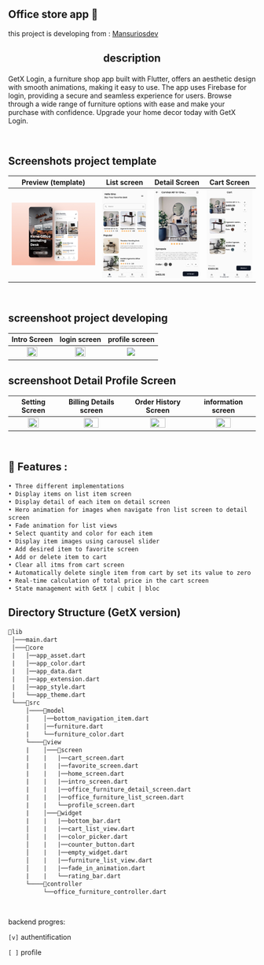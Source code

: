 ## Office store app 🏢




this project is developing from :  [Mansuriosdev](https://github.com/Mansurisodev)

## <p align= center> description </p>

GetX Login, a furniture shop app built with Flutter, offers an aesthetic design with smooth animations, making it easy to use. The app uses Firebase for login, providing a secure and seamless experience for users. Browse through a wide range of furniture options with ease and make your purchase with confidence. Upgrade your home decor today with GetX Login.

 <br/>

## Screenshots project template

Preview (template)         |   List screen             |   Detail Screen           |  Cart Screen 
:-------------------------:|:-------------------------:|:-------------------------:|:-------------------------: 
![](https://github.com/Mansurisodev/office_store_getX/blob/origin/screenshots/office_furniture_store_app.jpg?raw=true)|![](https://github.com/Mansurisodev/office_store_getX/blob/origin/screenshots/office_furniture_list_screen.png?raw=true)|![](https://github.com/Mansurisodev/office_store_getX/blob/origin/screenshots/office_furniture_detail_screen.png?raw=true)|![](https://github.com/Mansurisodev/office_store_getX/blob/origin/screenshots/cart_screen.png?raw=true) 


  <br/>
  
  
## screenshoot project developing



Intro Screen | login screen | profile screen
:---: | :---: | :---:
<img src="https://user-images.githubusercontent.com/86775678/211602504-b45b0b92-150f-4113-bc0d-0a7d0349c45d.jpg" width=50% height=50% > |<img src="https://user-images.githubusercontent.com/86775678/211600640-1ea7850e-a3a2-41fc-b93b-65c97d1da4f3.jpg" width=50% height=50% > |<img src="https://user-images.githubusercontent.com/86775678/212347829-a86df766-99f4-4f2a-9676-f757b61857d4.png"  >


## screenshoot Detail Profile Screen

Setting Screen | Billing Details screen | Order History Screen  | information screen
:---: | :---: | :---: | :---:
<img src="https://user-images.githubusercontent.com/86775678/212347972-9688a3f0-07bb-4398-9c41-8520f149c69d.png" width=50% height=50%> | <img src="https://user-images.githubusercontent.com/86775678/212348143-4f0dffaa-aeec-4026-a953-00ca263c2e59.png" width=50% height=50%> | <img src="https://user-images.githubusercontent.com/86775678/212348320-267ae438-d86c-49b5-ab57-11739604339e.png" width=50% height=50%> | <img src="https://user-images.githubusercontent.com/86775678/212544774-fdfd1d21-7159-4a37-9ef5-bef5cad53045.png" width=50% height=50%>



  <br/>

## 🚀 Features :
```
• Three different implementations
• Display items on list item screen
• Display detail of each item on detail screen
• Hero animation for images when navigate fron list screen to detail screen
• Fade animation for list views
• Select quantity and color for each item
• Display item images using carousel slider
• Add desired item to favorite screen
• Add or delete item to cart
• Clear all itms from cart screen
• Automatically delete single item from cart by set its value to zero
• Real-time calculation of total price in the cart screen
• State management with GetX | cubit | bloc
```


## Directory Structure (GetX version)
```
📂lib
 │───main.dart  
 │───📂core  
 |   │──app_asset.dart
 |   │──app_color.dart
 |   │──app_data.dart
 |   │──app_extension.dart
 |   │──app_style.dart
 |   └──app_theme.dart
 └───📂src
     │────📂model
     │    │──bottom_navigation_item.dart
     |    │──furniture.dart
     |    └──furniture_color.dart
     └────📂view
     |    │───📂screen
     |    |   |──cart_screen.dart
     |    |   |──favorite_screen.dart
     |    |   |──home_screen.dart
     |    |   |──intro_screen.dart
     |    |   |──office_furniture_detail_screen.dart
     |    |   |──office_furniture_list_screen.dart
     |    |   └──profile_screen.dart
     |    │───📂widget
     |    |   |──bottom_bar.dart
     │    |   |──cart_list_view.dart
     │    |   |──color_picker.dart
     │    |   |──counter_button.dart
     │    |   |──empty_widget.dart
     │    |   |──furniture_list_view.dart
     │    |   |──fade_in_animation.dart
     |    |   └──rating_bar.dart
     └────📂controller
          └──office_furniture_controller.dart
```

  <br/>
  
  backend progres:
  
  `[v]` authentification
  
  `[ ]` profile

